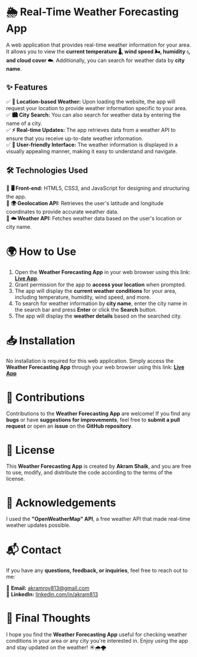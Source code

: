 # 🌦️ Real-Time Weather Forecasting App  

A web application that provides real-time weather information for your area. It allows you to view the **current temperature 🌡️, wind speed 🌬️, humidity 💧, and cloud cover ☁️**. Additionally, you can search for weather data by **city name**.  

## ✨ Features  
✅ **📍 Location-based Weather:** Upon loading the website, the app will request your location to provide weather information specific to your area.  
✅ **🏙️ City Search:** You can also search for weather data by entering the name of a city.  
✅ **⚡ Real-time Updates:** The app retrieves data from a weather API to ensure that you receive up-to-date weather information.  
✅ **🎨 User-friendly Interface:** The weather information is displayed in a visually appealing manner, making it easy to understand and navigate.  

## 🛠️ Technologies Used  
🔹 **🖥️ Front-end:** HTML5, CSS3, and JavaScript for designing and structuring the app.  
🔹 **🌍 Geolocation API:** Retrieves the user's latitude and longitude coordinates to provide accurate weather data.  
🔹 **☁️ Weather API:** Fetches weather data based on the user's location or city name.  

# 🌍 How to Use  
1. Open the **Weather Forecasting App** in your web browser using this link: **[Live App](#)**.  
2. Grant permission for the app to **access your location** when prompted.  
3. The app will display the **current weather conditions** for your area, including temperature, humidity, wind speed, and more.  
4. To search for weather information by **city name**, enter the city name in the search bar and press **Enter** or click the **Search** button.  
5. The app will display the **weather details** based on the searched city.  

# 📥 Installation  
No installation is required for this web application. Simply access the **Weather Forecasting App** through your web browser using this link: **[Live App](#)** 

# 🤝 Contributions  
Contributions to the **Weather Forecasting App** are welcome! If you find any **bugs** or have **suggestions for improvements**, feel free to **submit a pull request** or open an **issue** on the **GitHub repository**.  

# 📜 License  
This **Weather Forecasting App** is created by **Akram Shaik**, and you are free to use, modify, and distribute the code according to the terms of the license.  

# 🔗 Acknowledgements  
I used the **"OpenWeatherMap" API**, a free weather API that made real-time weather updates possible.  

# 📬 Contact  
If you have any **questions, feedback, or inquiries**, feel free to reach out to me:  

📧 **Email:** akramroy813@gmail.com  
🔗 **LinkedIn:** [linkedin.com/in/akram813](https://www.linkedin.com/in/shaik-akram-3a6429228/)

# 🌟 Final Thoughts  
I hope you find the **Weather Forecasting App** useful for checking weather conditions in your area or any city you're interested in. Enjoy using the app and stay updated on the weather! ☀️🌧️🌪️ 
